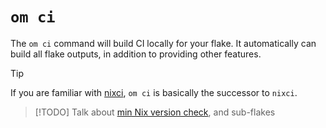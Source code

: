# `om ci`

The `om ci` command will build CI locally for your flake. It automatically can build all flake outputs, in addition to providing other features.

> [!TIP]
> If you are familiar with [nixci](https://github.com/srid/nixci), `om ci` is basically the successor to `nixci`.

> [!TODO]
> Talk about [min Nix version check](health.md), and sub-flakes
